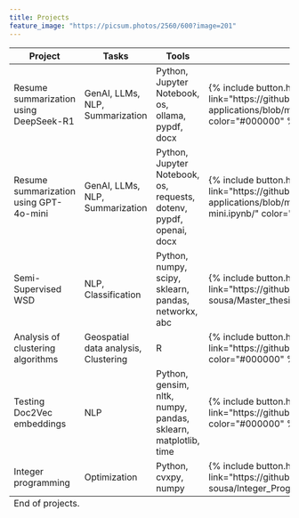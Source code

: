 ```yaml
---
title: Projects
feature_image: "https://picsum.photos/2560/600?image=201"
---
```

<head>
<title>Table with Buttons and Rules</title>
<style>
  table {
    width: 100%;
    border-collapse: collapse;
  }

  /* Top rule */
  table thead {
    border-top: 2px solid black;
  }

  /* Middle rule (between header and body) */
  table tbody {
    border-top: 1px solid black;
  }

  /* Bottom rule */
  table tfoot {
    border-top: 2px solid black; /* Can also be applied to tbody if no tfoot */
  }

  th, td {
    padding: 8px;
    text-align: left;
  }

  th {
    font-weight: bold;
  }

  .action-button {
    background-color: #4CAF50; /* Green */
    color: white;
    padding: 8px 12px;
    border: none;
    border-radius: 4px;
    cursor: pointer;
    font-size: 14px;
  }

  .action-button:hover {
    background-color: #45a049;
  }
</style>
</head>
<body>
 <table>
      <thead>
        <tr>
          <th><b>Project</b></th>
          <th><b>Tasks</b></th>
          <th><b>Tools</b></th>
          <th><b>Repository</b></th>
        </tr>
      </thead>
      <tbody>
      <tr>
          <td>Resume summarization using DeepSeek-R1</td>
          <td>GenAI, LLMs, NLP, Summarization </td>
          <td>Python, Jupyter Notebook, os, ollama, pypdf, docx</td>
          <td>{% include button.html text="GitHub" icon="github" link="https://github.com/samuel-sousa/LLM-applications/blob/main/resume_summarization_deepseek.ipynb/" color="#000000" %}</td>
      </tr>
      <tr>
          <td>Resume summarization using GPT-4o-mini</td>
          <td>GenAI, LLMs, NLP, Summarization </td>
          <td>Python, Jupyter Notebook, os, requests, dotenv, pypdf, openai, docx</td>
          <td>{% include button.html text="GitHub" icon="github" link="https://github.com/samuel-sousa/LLM-applications/blob/main/resume_summarization_gpt-4o-mini.ipynb/" color="#000000" %}</td>
      </tr>
      <tr>
          <td>Semi-Supervised WSD</td>
          <td>NLP, Classification </td>
          <td>Python, numpy, scipy, sklearn, pandas, networkx, abc</td>
          <td>{% include button.html text="GitHub" icon="github" link="https://github.com/samuel-sousa/Master_thesis_experiments/" color="#000000" %}</td>
      </tr>
      <tr>
          <td>Analysis of clustering algorithms</td>
          <td>Geospatial data analysis, Clustering </td>
          <td>R</td>
          <td>{% include button.html text="GitHub" icon="github" link="https://github.com/samuel-sousa/Clei-Laclo-2018/" color="#000000" %}</td>
       </tr>
       <tr>
          <td>Testing Doc2Vec embeddings</td>
          <td>NLP</td>
          <td>Python, gensim, nltk, numpy, pandas, sklearn, matplotlib, time</td>
          <td>{% include button.html text="GitHub" icon="github" link="https://github.com/samuel-sousa/Doc2Vecs/" color="#000000" %}</td>
        </tr>
        <tr>
          <td>Integer programming</td>
          <td>Optimization</td>
          <td>Python, cvxpy, numpy</td>
          <td>{% include button.html text="GitHub" icon="github" link="https://github.com/samuel-sousa/Integer_Programming_CVXPY/" color="#000000" %}</td>
        </tr>
      </tbody>
    <tfoot>
      <tr>
        <td colspan="4">End of projects.</td>
      </tr>
    </tfoot>
  </table>
</body>